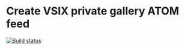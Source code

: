 # Create VSIX private gallery ATOM feed

[![Build status](https://ci.appveyor.com/api/projects/status/o9t6axyr7n989v75?svg=true)](https://ci.appveyor.com/project/madskristensen/privategallerycreator)

